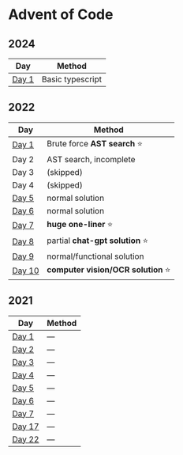 # Advent of Code

## 2024

| Day | Method |
| ----------- | ----------- |
| [Day 1](2024/01/1-1.ts)   | Basic typescript |

## 2022

| Day | Method |
| ----------- | ----------- |
| [Day 1](2022/01/1-1.ts)   | Brute force **AST search** ⭐ |
| Day 2                     | AST search, incomplete |
| Day 3                     | (skipped) |
| Day 4                     | (skipped) |
| [Day 5](2022/05/5-1.ts)   | normal solution |
| [Day 6](2022/06/6-1.ts)   | normal solution |
| [Day 7](2022/07/7-one-liner.ts)    | **huge one-liner** ⭐ |
| [Day 8](2022/08/8-gpt.js) | partial **chat-gpt solution** ⭐ |
| [Day 9](2022/09-1.ts)     | normal/functional solution |
| [Day 10](2022/10/10-1.ts) | **computer vision/OCR solution** ⭐ |

## 2021

| Day | Method |
| ----------- | ----------- |
| [Day 1](2021/01/1-1.ts) | — |
| [Day 2](2021/02/2-1.ts) | — |
| [Day 3](2021/03/3-1.ts) | — |
| [Day 4](2021/04/4-1.ts) | — |
| [Day 5](2021/05/5-1.ts) | — |
| [Day 6](2021/06/6-1.ts) | — |
| [Day 7](2021/07/7-1.ts) | — |
| [Day 17](2021/17/17-1.ts) | — |
| [Day 22](2021/22/22-1.ts) | — |
